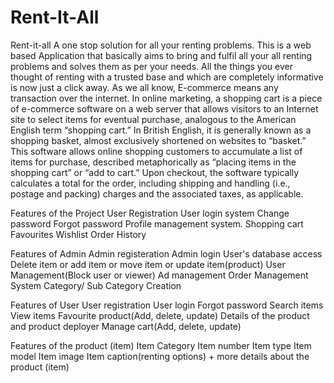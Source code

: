 # Rent-It-All
Rent-it-all
A one stop solution for all your renting problems. This is a web based Application that basically aims to bring and fulfil all your all renting problems and solves them as per your needs. All the things you ever thought of renting with a trusted base and which are completely informative is now just a click away. As we all know, E-commerce means any transaction over the internet.
In online marketing, a shopping cart is a piece of e-commerce software on a web server that allows visitors to an Internet site to select items for eventual purchase, analogous to the American English term “shopping cart.” In British English, it is generally known as a shopping basket, almost exclusively shortened on websites to “basket.”
This software allows online shopping customers to accumulate a list of items for purchase, described metaphorically as “placing items in the shopping cart” or “add to cart.” Upon checkout, the software typically calculates a total for the order, including shipping and handling (i.e., postage and packing) charges and the associated taxes, as applicable.

Features of the Project
User Registration
User login system
Change password
Forgot password
Profile management system.
Shopping cart
Favourites
Wishlist
Order History

Features of Admin
Admin registeration
Admin login
User's database access 
Delete item or add item or move item or update item(product)
User Management(Block user or viewer)
Ad management
Order Management System
Category/ Sub Category Creation 

Features of User
User registration 
User login
Forgot password
Search items
View items 
Favourite product(Add, delete, update)
Details of the product and product deployer
Manage cart(Add, delete, update)


Features of the product (item)
Item Category
Item number 
Item type
Item model
Item image
Item caption(renting options) + more details about the product (item)
